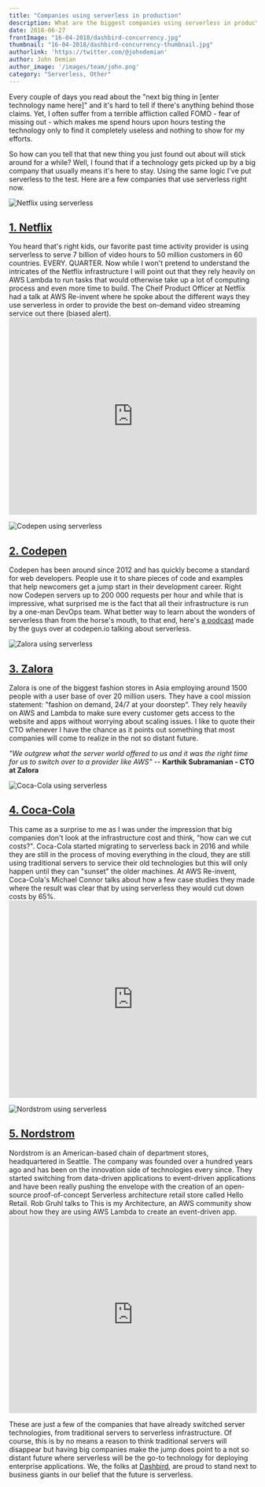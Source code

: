 ```yaml
---
title: "Companies using serverless in production"
description: What are the biggest companies using serverless in production right now.
date: 2018-06-27
frontImage: "16-04-2018/dashbird-concurrency.jpg"
thumbnail: "16-04-2018/dashbird-concurrency-thumbnail.jpg"
authorlink: 'https://twitter.com/@johndemian'
author: John Demian
author_image: '/images/team/john.png'
category: "Serverless, Other"
---
```


Every couple of days you read about the "next big thing in [enter technology name here]" and it's hard to tell if there's anything behind those claims. Yet, I often suffer from a terrible affliction called FOMO - fear of missing out - which makes me spend hours upon hours testing the technology only to find it completely useless and nothing to show for my efforts.

So how can you tell that that new thing you just found out about will stick around for a while? Well, I found that if a technology gets picked up by a big company that usually means it's here to stay. Using the same logic I've put serverless to the test. Here are a few companies that use serverless right now.


![Netflix using serverless](/images/blog/2018-06-27/netflix-serverless.jpg)
<h2><a href="https://netflix.com/">1. Netflix</a> </h2>
You heard that's right kids, our favorite past time activity provider is using serverless to serve 7 billion of video hours to 50 million customers in 60 countries. EVERY. QUARTER. Now while I won't pretend to understand the intricates of the Netflix infrastructure I will point out that they rely heavily on AWS Lambda to run tasks that would otherwise take up a lot of computing process and even more time to build. The Cheif Product Officer at Netflix had a talk at AWS Re-invent where he spoke about the different ways they use serverless in order to provide the best on-demand video streaming service out there (biased alert).

<iframe width="100%"  height="400px" src="https://www.youtube.com/embed/hU25CIRPIJo" frameborder="0" allow="autoplay; encrypted-media" allowfullscreen></iframe>


![Codepen using serverless](/images/blog/2018-06-27/codepen-serverless.jpg)
<h2><a href="https://codepen.io">2. Codepen</a></h2>
Codepen has been around since 2012 and has quickly become a standard for web developers. People use it to share pieces of code and examples that help newcomers get a jump start in their development career. 
Right now Codepen servers up to 200 000 requests per hour and while that is impressive, what surprised me is the fact that all their infrastructure is run by a one-man DevOps team.
What better way to learn about the wonders of serverless than from the horse's mouth, to that end, here's <a href="https://blog.codepen.io/2018/02/06/160-serverless/"> a podcast</a> made by the guys over at codepen.io talking about serverless.


![Zalora using serverless](/images/blog/2018-06-27/zalora-serverless.jpg)
<h2><a href="https://zalora.com">3. Zalora</a></h2>
Zalora is one of the biggest fashion stores in Asia employing around 1500 people with a user base of over 20 million users.
They have a cool mission statement: "fashion on demand, 24/7 at your doorstep". They rely heavily on AWS and Lambda to make sure every customer gets access to the website and apps without worrying about scaling issues.
I like to quote their CTO whenever I have the chance as it points out something that most companies will come to realize in the not so distant future.

<i>"We outgrew what the server world offered to us and it was the right time for us to switch over to a provider like AWS" </i  >-- <strong>Karthik Subramanian - CTO at Zalora</strong>

![Coca-Cola using serverless](/images/blog/2018-06-27/coca-cola-serverless.jpg)
<h2><a href="http://www.coca-cola.com/">4. Coca-Cola</a></h2>
This came as a surprise to me as I was under the impression that big companies don't look at the infrastructure cost and think, "how can we cut costs?". Coca-Cola started migrating to serverless back in 2016 and while they are still in the process of moving everything in the cloud, they are still using traditional servers to service their old technologies but this will only happen until they can "sunset" the older machines. At AWS Re-invent, Coca-Cola's Michael Connor talks about how a few case studies they made where the result was clear that by using serverless they would cut down costs by 65%.
<iframe width="100%"  height="400px" src="https://www.youtube.com/embed/yErmil00DYs" frameborder="0" allow="autoplay; encrypted-media" allowfullscreen></iframe>

![Nordstrom using serverless](/images/blog/2018-06-27/nordstrom-serverless.jpg)
<h2><a href="https://shop.nordstrom.com/">5. Nordstrom</a></h2>
Nordstrom is an  American-based chain of department stores, headquartered in Seattle. The company was founded over a hundred years ago and has been on the innovation side of technologies every since. They started switching from data-driven applications to event-driven applications and have been really pushing the envelope with the creation of an open-source proof-of-concept Serverless architecture retail store called Hello Retail. Rob Gruhl talks to This is my Architecture, an AWS community show about how they are using AWS Lambda to create an event-driven app.
<iframe width="100%"  height="400px" src="https://www.youtube.com/embed/O7PTtm_3Os4" frameborder="0" allow="autoplay; encrypted-media" allowfullscreen></iframe>

These are just a few of the companies that have already switched server technologies, from traditional servers to serverless infrastructure. Of course, this is by no means a reason to think traditional servers will disappear but having big companies make the jump does point to a not so distant future where serverless will be the go-to technology for deploying enterprise applications. We, the folks at <a href="https://dashbird.io">Dashbird</a>, are proud to stand next to business giants in our belief that the future is serverless</strong>.